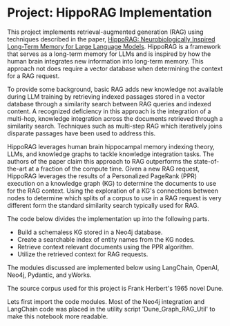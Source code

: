 # Project: HippoRAG Implementation

This project implements retrieval-augmented generation (RAG) using techniques described in the paper, [HippoRAG: Neurobiologically Inspired Long-Term Memory for Large Language Models](https://arxiv.org/abs/2405.14831). HippoRAG is a framework that serves as a long-term memory for LLMs and is inspired by how the human brain integrates new information into long-term memory. This approach not does require a vector database when determining the context for a RAG request. 

To provide some background, basic RAG adds new knowledge not available during LLM training by retrieving indexed passages stored in a vector database through a similarity search between RAG queries and indexed content. A recognized deficiency in this approach is the integration of a multi-hop, knowledge integration across the documents retrieved through a similarity search. Techniques such as multi-step RAG which iteratively joins disparate passages have been used to address this. 

HippoRAG leverages human brain hippocampal memory indexing theory, LLMs, and knowledge graphs to tackle knowledge integration tasks. The authors of the paper  claim this approach to RAG outperforms the state-of-the-art at a fraction of the compute time. Given a new RAG request, HippoRAG leverages the results of a Personalized PageRank (PPR) execution on a knowledge graph (KG) to determine the documents to use for the RAG context. Using the exploration of a KG's connections between nodes to determine which splits of a corpus to use in a RAG request is very different form the standard similarity search typically used for RAG.

The code below divides the implementation up into the following parts. 

- Build a schemaless KG stored in a Neo4j database. 
- Create a searchable index of entity names from the KG nodes. 
- Retrieve context relevant documents using the PPR algorithm.
- Utilize the retrieved context for RAG requests.     

The modules discussed are implemented below using LangChain, OpenAI, Neo4j, Pydantic, and yWorks.  

The source corpus used for this project is Frank Herbert's 1965 novel Dune.

Lets first import the code modules. Most of the Neo4j integration and LangChain code was placed in the utility script 'Dune_Graph_RAG_Util' to make this notebook more readable.
